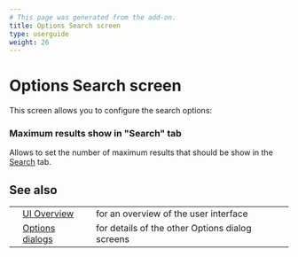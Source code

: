 ```yaml
---
# This page was generated from the add-on.
title: Options Search screen
type: userguide
weight: 26
---
```


# Options Search screen

This screen allows you to configure the search options:

### Maximum results show in "Search" tab

Allows to set the number of maximum results that should be show in the [Search](/docs/desktop/ui/tabs/search/) tab.

## See also

|   |                                                      |                                                 |
|---|------------------------------------------------------|-------------------------------------------------|
|   | [UI Overview](/docs/desktop/ui/)                     | for an overview of the user interface           |
|   | [Options dialogs](/docs/desktop/ui/dialogs/options/) | for details of the other Options dialog screens |
